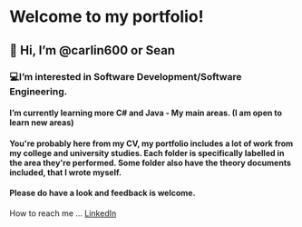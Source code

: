 # Welcome to my portfolio!
 
## 👋 Hi, I’m @carlin600 or Sean

### 💻I’m interested in Software Development/Software Engineering.

#### I’m currently learning more C# and Java - My main areas. (I  am open to learn new areas) 
#### You're probably here from my CV, my portfolio includes a lot of work from my college and university studies. Each folder is specifically labelled in the area they're performed. Some folder also have the theory documents included, that I wrote myself.
#### Please do have a look and feedback is welcome. 


How to reach me ...
[LinkedIn](http://www.linkedin.com/in/sean~carlin)


<!---
carlin600/carlin600 is a ✨ special ✨ repository because its `README.md` (this file) appears on your GitHub profile.
You can click the Preview link to take a look at your changes.
--->
